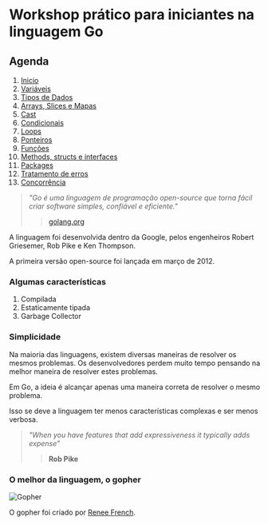 # Workshop prático para iniciantes na linguagem Go

## Agenda

1. [Inicio](/ch01-start)
2. [Variáveis](/ch02-variaveis)
3. [Tipos de Dados](/ch03-tipos-de-dados)
4. [Arrays, Slices e Mapas](/ch04-arr-slice-map)
5. [Cast](/ch05-cast)
6. [Condicionais](/ch06-condicionais)
7. [Loops](/ch07-looping)
8. [Ponteiros](/ch08-pointers)
9. [Funções](/ch09-functions)
10. [Methods, structs e interfaces](/ch10-methods-structs-interfaces)
11. [Packages](/ch11-packages)
12. [Tratamento de erros](/ch12-tratamento-erros)
13. [Concorrência](/ch13-concorrencia)

>_"Go é uma linguagem de programação open-source que torna fácil criar software simples, confiável e eficiente."_
>> [golang.org](https://golang.org/)

A linguagem foi desenvolvida dentro da Google, pelos engenheiros Robert Griesemer, Rob Pike e Ken Thompson.

A primeira versão open-source foi lançada em março de 2012.

### Algumas características

1. Compilada
2. Estaticamente tipada
3. Garbage Collector

### Simplicidade

Na maioria das linguagens, existem diversas maneiras de resolver os mesmos problemas.
Os desenvolvedores perdem muito tempo pensando na melhor maneira de resolver estes problemas.

Em Go, a ideia é alcançar apenas uma maneira correta de resolver o mesmo problema.

Isso se deve a linguagem ter menos características complexas e ser menos verbosa.

>_"When you have features that add expressiveness it typically adds expense"_
>> **Rob Pike**

### O melhor da linguagem, o gopher

![Gopher](https://cdn-images-1.medium.com/max/1200/1*Rgcubeti6JDVTwMPhcqBCQ.png)

O gopher foi criado por [Renee French](http://reneefrench.blogspot.com/).